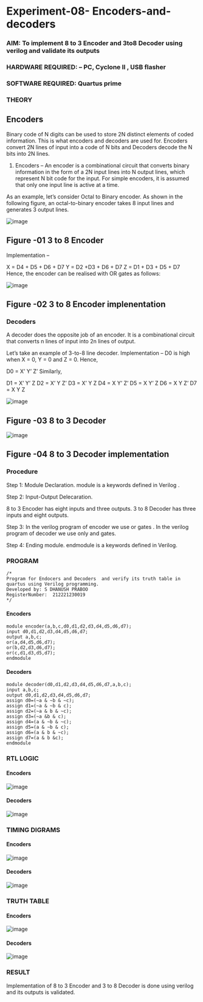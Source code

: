 # Experiment-08- Encoders-and-decoders 
### AIM: To implement 8 to 3 Encoder and  3to8 Decoder using verilog and validate its outputs
### HARDWARE REQUIRED:  – PC, Cyclone II , USB flasher
### SOFTWARE REQUIRED:   Quartus prime
### THEORY 

## Encoders
Binary code of N digits can be used to store 2N distinct elements of coded information. This is what encoders and decoders are used for. Encoders convert 2N lines of input into a code of N bits and Decoders decode the N bits into 2N lines.

1. Encoders –
An encoder is a combinational circuit that converts binary information in the form of a 2N input lines into N output lines, which represent N bit code for the input. For simple encoders, it is assumed that only one input line is active at a time.

As an example, let’s consider Octal to Binary encoder. As shown in the following figure, an octal-to-binary encoder takes 8 input lines and generates 3 output lines.

![image](https://user-images.githubusercontent.com/36288975/171543588-bc0746df-a173-4b35-989e-5fb7d385fe8a.png)
## Figure -01 3 to 8 Encoder 


Implementation –

X = D4 + D5 + D6 + D7
Y = D2 +D3 + D6 + D7
Z = D1 + D3 + D5 + D7 
Hence, the encoder can be realised with OR gates as follows:


![image](https://user-images.githubusercontent.com/36288975/171543740-68403b82-aa93-4c98-9343-f32b14885a2e.png)
## Figure -02 3 to 8 Encoder implenentation 

 ### Decoders 
A decoder does the opposite job of an encoder. It is a combinational circuit that converts n lines of input into 2n lines of output.

Let’s take an example of 3-to-8 line decoder.
Implementation –
D0 is high when X = 0, Y = 0 and Z = 0. Hence,

D0 = X’ Y’ Z’ 
Similarly,

D1 = X’ Y’ Z
D2 = X’ Y Z’
D3 = X’ Y Z
D4 = X Y’ Z’
D5 = X Y’ Z
D6 = X Y Z’
D7 = X Y Z 


![image](https://user-images.githubusercontent.com/36288975/171543978-ee2d0671-2846-40a1-8705-507fd6287a49.png)
## Figure -03 8 to 3 Decoder 



![image](https://user-images.githubusercontent.com/36288975/171543866-5a6eace6-8683-49d7-9c4f-a7cb30ec3035.png)
## Figure -04 8 to 3 Decoder implementation 

### Procedure
Step 1:
Module Declaration. module is a keywords defined in Verilog .

Step 2:
Input-Output Delecaration.

8 to 3 Encoder has eight inputs and three outputs. 3 to 8 Decoder has three inputs and eight outputs.

Step 3:
In the verilog program of encoder we use or gates . In the verilog program of decoder we use only and gates.

Step 4:
Ending module. endmodule is a keywords defined in Verilog.


### PROGRAM 
~~~
/*
Program for Endocers and Decoders  and verify its truth table in quartus using Verilog programming.
Developed by: S DHANUSH PRABOO 
RegisterNumber:  212221230019
*/
~~~

#### Encoders
~~~
module encoder(a,b,c,d0,d1,d2,d3,d4,d5,d6,d7);
input d0,d1,d2,d3,d4,d5,d6,d7;
output a,b,c;
or(a,d4,d5,d6,d7);
or(b,d2,d3,d6,d7);
or(c,d1,d3,d5,d7);
endmodule
~~~
#### Decoders
~~~
module decoder(d0,d1,d2,d3,d4,d5,d6,d7,a,b,c);
input a,b,c;
output d0,d1,d2,d3,d4,d5,d6,d7;
assign d0=(~a & ~b & ~c);
assign d1=(~a & ~b & c);
assign d2=(~a & b & ~c);
assign d3=(~a &b & c);
assign d4=(a & ~b & ~c);
assign d5=(a & ~b & c);
assign d6=(a & b & ~c);
assign d7=(a & b &c);
endmodule
~~~

### RTL LOGIC  
#### Encoders
![image](https://user-images.githubusercontent.com/94426323/203726573-ed042748-8918-4f34-bc3e-11aca86ae3e3.png)
#### Decoders
![image](https://user-images.githubusercontent.com/94426323/203726639-7ca325de-5ab9-4490-ba85-2cd09a602305.png)

### TIMING DIGRAMS  
#### Encoders
![image](https://user-images.githubusercontent.com/94426323/203726734-e8f3c296-8bb1-4170-bade-e5fe5c2d4e77.png)
#### Decoders
![image](https://user-images.githubusercontent.com/94426323/203726757-21e956fe-3803-4616-b44f-34f4ec2b2d52.png)

### TRUTH TABLE 
#### Encoders
![image](https://user-images.githubusercontent.com/94426323/203726818-6ba22cd4-af2f-4393-9e71-4f51c8ab8aa3.png)
#### Decoders
![image](https://user-images.githubusercontent.com/94426323/203726864-ca24b216-6b2c-4a9d-b3a8-d420538f964d.png)

### RESULT
Implementation of 8 to 3 Encoder and 3 to 8 Decoder is done using verilog and its outputs is validated.
